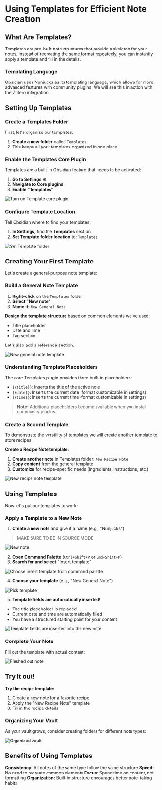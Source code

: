 # Using Templates for Efficient Note Creation

## What Are Templates?

Templates are pre-built note structures that provide a skeleton for your notes. Instead of recreating the same format repeatedly, you can instantly apply a template and fill in the details.

### Templating Language

Obsidian uses [Nunjucks](https://mozilla.github.io/nunjucks/templating.html) as its templating language, which allows for more advanced features with community plugins. We will see this in action with the Zotero integration.

## Setting Up Templates

### Create a Templates Folder

First, let's organize our templates:
1. **Create a new folder** called `Templates`
2. This keeps all your templates organized in one place

### Enable the Templates Core Plugin

Templates are a built-in Obsidian feature that needs to be activated:

1. **Go to Settings** ⚙️
2. **Navigate to Core plugins**
3. **Enable "Templates"**

![Turn on Template core plugin](./assets/Template_00.png)

### Configure Template Location

Tell Obsidian where to find your templates:

1. **In Settings**, find the **Templates** section
2. **Set Template folder location** to: `Templates`

![Set Template folder](./assets/Template_01.png)

## Creating Your First Template

Let's create a general-purpose note template:

### Build a General Note Template

1. **Right-click** on the `Templates` folder
2. **Select "New note"**
3. **Name it:** `New General Note`

**Design the template structure** based on common elements we've used:
- Title placeholder
- Date and time
- Tag section

Let's also add a reference section.

![New general note template](./assets/Template_02.png)

### Understanding Template Placeholders

The core Templates plugin provides three built-in placeholders:

- `{{title}}`: Inserts the title of the active note
- `{{date}}`: Inserts the current date (format customizable in settings)
- `{{time}}`: Inserts the current time (format customizable in settings)

> **Note:** Additional placeholders become available when you install community plugins.

### Create a Second Template

To demonstrate the verstility of templates we will create another template to store recipes.

**Create a Recipe Note template:**

1. **Create another note** in Templates folder: `New Recipe Note`
2. **Copy content** from the general template
3. **Customize** for recipe-specific needs (ingredients, instructions, etc.)

![New recipe note template](./assets/Template_03.png)

## Using Templates

Now let's put our templates to work:

### Apply a Template to a New Note

1. **Create a new note** and give it a name (e.g., "Nunjucks")
> MAKE SURE TO BE IN SOURCE MODE

![New note](./assets/Template_04.png)

2. **Open Command Palette** (`Ctrl+Shift+P` or `Cmd+Shift+P`)
3. **Search for and select** "Insert template"

![Choose insert template from command palette](./assets/Template_05.png)

4. **Choose your template** (e.g., "New General Note")

![Pick template](./assets/Template_06.png)

5. **Template fields are automatically inserted!**
- The title placeholder is replaced
- Current date and time are automatically filled
- You have a structured starting point for your content

![Template fields are inserted into the new note](./assets/Template_07.png)

### Complete Your Note

Fill out the template with actual content:

![Fleshed out note](./assets/Template_08.png)


## Try it out!

**Try the recipe template:**
1. Create a new note for a favorite recipe
2. Apply the "New Recipe Note" template
3. Fill in the recipe details


### Organizing Your Vault

As your vault grows, consider creating folders for different note types:

![Organized vault](./assets/Template_09.png)

## Benefits of Using Templates

**Consistency:** All notes of the same type follow the same structure
**Speed:** No need to recreate common elements
**Focus:** Spend time on content, not formatting
**Organization:** Built-in structure encourages better note-taking habits
